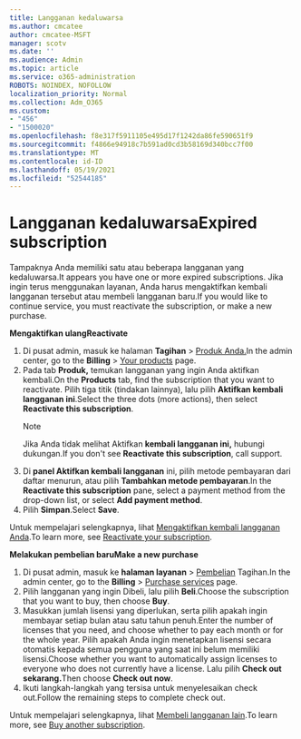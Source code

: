 ```yaml
---
title: Langganan kedaluwarsa
ms.author: cmcatee
author: cmcatee-MSFT
manager: scotv
ms.date: ''
ms.audience: Admin
ms.topic: article
ms.service: o365-administration
ROBOTS: NOINDEX, NOFOLLOW
localization_priority: Normal
ms.collection: Adm_O365
ms.custom:
- "456"
- "1500020"
ms.openlocfilehash: f8e317f5911105e495d17f1242da86fe590651f9
ms.sourcegitcommit: f4866e94918c7b591ad0cd3b58169d340bcc7f00
ms.translationtype: MT
ms.contentlocale: id-ID
ms.lasthandoff: 05/19/2021
ms.locfileid: "52544185"
---
```

# <a name="expired-subscription"></a><span data-ttu-id="85707-102">Langganan kedaluwarsa</span><span class="sxs-lookup"><span data-stu-id="85707-102">Expired subscription</span></span>

<span data-ttu-id="85707-103">Tampaknya Anda memiliki satu atau beberapa langganan yang kedaluwarsa.</span><span class="sxs-lookup"><span data-stu-id="85707-103">It appears you have one or more expired subscriptions.</span></span> <span data-ttu-id="85707-104">Jika ingin terus menggunakan layanan, Anda harus mengaktifkan kembali langganan tersebut atau membeli langganan baru.</span><span class="sxs-lookup"><span data-stu-id="85707-104">If you would like to continue service, you must reactivate the subscription, or make a new purchase.</span></span>
  
<span data-ttu-id="85707-105">**Mengaktifkan ulang**</span><span class="sxs-lookup"><span data-stu-id="85707-105">**Reactivate**</span></span>
  
1. <span data-ttu-id="85707-106">Di pusat admin, masuk ke halaman **Tagihan** \> [Produk Anda.](https://go.microsoft.com/fwlink/p/?linkid=842054)</span><span class="sxs-lookup"><span data-stu-id="85707-106">In the admin center, go to the **Billing** \> [Your products](https://go.microsoft.com/fwlink/p/?linkid=842054) page.</span></span>
2. <span data-ttu-id="85707-107">Pada tab **Produk,** temukan langganan yang ingin Anda aktifkan kembali.</span><span class="sxs-lookup"><span data-stu-id="85707-107">On the **Products** tab, find the subscription that you want to reactivate.</span></span> <span data-ttu-id="85707-108">Pilih tiga titik (tindakan lainnya), lalu pilih **Aktifkan kembali langganan ini**.</span><span class="sxs-lookup"><span data-stu-id="85707-108">Select the three dots (more actions), then select **Reactivate this subscription**.</span></span>
    > [!NOTE]
    > <span data-ttu-id="85707-109">Jika Anda tidak melihat Aktifkan **kembali langganan ini,** hubungi dukungan.</span><span class="sxs-lookup"><span data-stu-id="85707-109">If you don't see **Reactivate this subscription**, call support.</span></span>
3. <span data-ttu-id="85707-110">Di **panel Aktifkan kembali langganan** ini, pilih metode pembayaran dari daftar menurun, atau pilih **Tambahkan metode pembayaran**.</span><span class="sxs-lookup"><span data-stu-id="85707-110">In the **Reactivate this subscription** pane, select a payment method from the drop-down list, or select **Add payment method**.</span></span>
4. <span data-ttu-id="85707-111">Pilih **Simpan**.</span><span class="sxs-lookup"><span data-stu-id="85707-111">Select **Save**.</span></span>

<span data-ttu-id="85707-112">Untuk mempelajari selengkapnya, lihat [Mengaktifkan kembali langganan Anda](/microsoft-365/commerce/subscriptions/reactivate-your-subscription).</span><span class="sxs-lookup"><span data-stu-id="85707-112">To learn more, see [Reactivate your subscription](/microsoft-365/commerce/subscriptions/reactivate-your-subscription).</span></span>

<span data-ttu-id="85707-113">**Melakukan pembelian baru**</span><span class="sxs-lookup"><span data-stu-id="85707-113">**Make a new purchase**</span></span>
  
1. <span data-ttu-id="85707-114">Di pusat admin, masuk ke **halaman layanan** \> [Pembelian](https://go.microsoft.com/fwlink/p/?linkid=868433) Tagihan.</span><span class="sxs-lookup"><span data-stu-id="85707-114">In the admin center, go to the **Billing** \> [Purchase services](https://go.microsoft.com/fwlink/p/?linkid=868433) page.</span></span>
2. <span data-ttu-id="85707-115">Pilih langganan yang ingin Dibeli, lalu pilih **Beli**.</span><span class="sxs-lookup"><span data-stu-id="85707-115">Choose the subscription that you want to buy, then choose **Buy**.</span></span>
3. <span data-ttu-id="85707-116">Masukkan jumlah lisensi yang diperlukan, serta pilih apakah ingin membayar setiap bulan atau satu tahun penuh.</span><span class="sxs-lookup"><span data-stu-id="85707-116">Enter the number of licenses that you need, and choose whether to pay each month or for the whole year.</span></span> <span data-ttu-id="85707-117">Pilih apakah Anda ingin menetapkan lisensi secara otomatis kepada semua pengguna yang saat ini belum memiliki lisensi.</span><span class="sxs-lookup"><span data-stu-id="85707-117">Choose whether you want to automatically assign licenses to everyone who does not currently have a license.</span></span> <span data-ttu-id="85707-118">Lalu pilih **Check out sekarang.**</span><span class="sxs-lookup"><span data-stu-id="85707-118">Then choose **Check out now**.</span></span>
4. <span data-ttu-id="85707-119">Ikuti langkah-langkah yang tersisa untuk menyelesaikan check out.</span><span class="sxs-lookup"><span data-stu-id="85707-119">Follow the remaining steps to complete check out.</span></span>

<span data-ttu-id="85707-120">Untuk mempelajari selengkapnya, lihat [Membeli langganan lain](/microsoft-365/commerce/buy-another-subscription).</span><span class="sxs-lookup"><span data-stu-id="85707-120">To learn more, see [Buy another subscription](/microsoft-365/commerce/buy-another-subscription).</span></span>